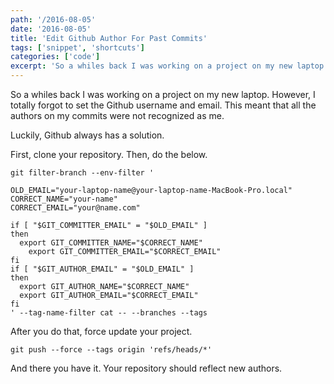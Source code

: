 ```yaml
---
path: '/2016-08-05'
date: '2016-08-05'
title: 'Edit Github Author For Past Commits'
tags: ['snippet', 'shortcuts']
categories: ['code']
excerpt: 'So a whiles back I was working on a project on my new laptop...'
---
```


So a whiles back I was working on a project on my new laptop. However, I totally forgot to set the Github username and email. This meant that all the authors on my commits were not recognized as me.

Luckily, Github always has a solution.

First, clone your repository. Then, do the below.

```bash{numberLines: true}
git filter-branch --env-filter '

OLD_EMAIL="your-laptop-name@your-laptop-name-MacBook-Pro.local"
CORRECT_NAME="your-name"
CORRECT_EMAIL="your@name.com"

if [ "$GIT_COMMITTER_EMAIL" = "$OLD_EMAIL" ]
then
  export GIT_COMMITTER_NAME="$CORRECT_NAME"
    export GIT_COMMITTER_EMAIL="$CORRECT_EMAIL"
fi
if [ "$GIT_AUTHOR_EMAIL" = "$OLD_EMAIL" ]
then
  export GIT_AUTHOR_NAME="$CORRECT_NAME"
  export GIT_AUTHOR_EMAIL="$CORRECT_EMAIL"
fi
' --tag-name-filter cat -- --branches --tags
```

After you do that, force update your project.

```
git push --force --tags origin 'refs/heads/*'
```

And there you have it. Your repository should reflect new authors.
